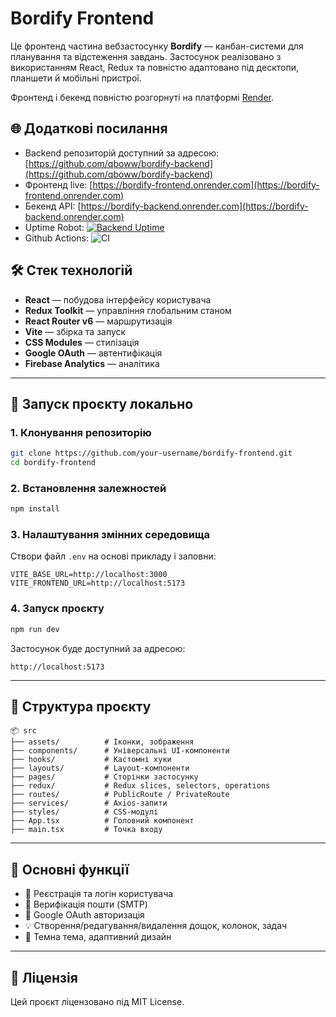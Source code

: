 # Bordify Frontend

Це фронтенд частина вебзастосунку **Bordify** — канбан-системи для планування та відстеження завдань. Застосунок реалізовано з використанням React, Redux та повністю адаптовано під десктопи, планшети й мобільні пристрої.

Фронтенд і бекенд повністю розгорнуті на платформі [Render](https://render.com).

## 🌐 Додаткові посилання
- Backend репозиторій доступний за адресою: [https://github.com/qboww/bordify-backend](https://github.com/qboww/bordify-backend)
- Фронтенд live: [https://bordify-frontend.onrender.com](https://bordify-frontend.onrender.com)
- Бекенд API: [https://bordify-backend.onrender.com](https://bordify-backend.onrender.com)
- Uptime Robot: [![Backend Uptime](https://img.shields.io/uptimerobot/status/m800575843-6d54d4dbb3b8823b35a679ac)](https://stats.uptimerobot.com/3H4vuDHzkP)
- Github Actions: ![CI](https://github.com/qboww/bordify-backend/actions/workflows/ci.yml/badge.svg)

## 🛠 Стек технологій

- **React** — побудова інтерфейсу користувача
- **Redux Toolkit** — управління глобальним станом
- **React Router v6** — маршрутизація
- **Vite** — збірка та запуск
- **CSS Modules** — стилізація
- **Google OAuth** — автентифікація
- **Firebase Analytics** — аналітика

---

## 🚀 Запуск проєкту локально

### 1. Клонування репозиторію
```bash
git clone https://github.com/your-username/bordify-frontend.git
cd bordify-frontend
```

### 2. Встановлення залежностей
```bash
npm install
```

### 3. Налаштування змінних середовища
Створи файл `.env` на основі прикладу і заповни:
```env
VITE_BASE_URL=http://localhost:3000
VITE_FRONTEND_URL=http://localhost:5173
```

### 4. Запуск проєкту
```bash
npm run dev
```

Застосунок буде доступний за адресою:
```
http://localhost:5173
```

---

## 📁 Структура проєкту
```
📦 src
├── assets/          # Іконки, зображення
├── components/      # Універсальні UI-компоненти
├── hooks/           # Кастомні хуки
├── layouts/         # Layout-компоненти
├── pages/           # Сторінки застосунку
├── redux/           # Redux slices, selectors, operations
├── routes/          # PublicRoute / PrivateRoute
├── services/        # Axios-запити
├── styles/          # CSS-модулі
├── App.tsx          # Головний компонент
├── main.tsx         # Точка входу
```

---

## 🔐 Основні функції
- 🔑 Реєстрація та логін користувача
- 📧 Верифікація пошти (SMTP)
- 🔐 Google OAuth авторизація
- 💡 Створення/редагування/видалення дощок, колонок, задач
- 🎨 Темна тема, адаптивний дизайн

---

## 📄 Ліцензія
Цей проєкт ліцензовано під MIT License.
